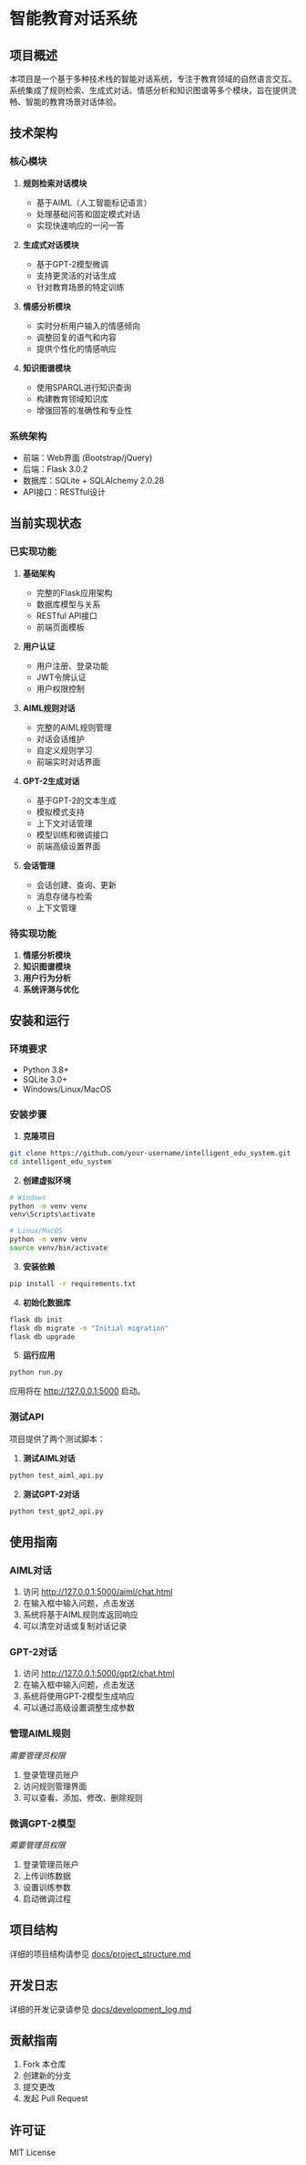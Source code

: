 # 智能教育对话系统

## 项目概述
本项目是一个基于多种技术栈的智能对话系统，专注于教育领域的自然语言交互。系统集成了规则检索、生成式对话、情感分析和知识图谱等多个模块，旨在提供流畅、智能的教育场景对话体验。

## 技术架构

### 核心模块
1. **规则检索对话模块**
   - 基于AIML（人工智能标记语言）
   - 处理基础问答和固定模式对话
   - 实现快速响应的一问一答

2. **生成式对话模块**
   - 基于GPT-2模型微调
   - 支持更灵活的对话生成
   - 针对教育场景的特定训练

3. **情感分析模块**
   - 实时分析用户输入的情感倾向
   - 调整回复的语气和内容
   - 提供个性化的情感响应

4. **知识图谱模块**
   - 使用SPARQL进行知识查询
   - 构建教育领域知识库
   - 增强回答的准确性和专业性

### 系统架构
- 前端：Web界面 (Bootstrap/jQuery)
- 后端：Flask 3.0.2
- 数据库：SQLite + SQLAlchemy 2.0.28
- API接口：RESTful设计

## 当前实现状态

### 已实现功能
1. **基础架构**
   - 完整的Flask应用架构
   - 数据库模型与关系
   - RESTful API接口
   - 前端页面模板

2. **用户认证**
   - 用户注册、登录功能
   - JWT令牌认证
   - 用户权限控制

3. **AIML规则对话**
   - 完整的AIML规则管理
   - 对话会话维护
   - 自定义规则学习
   - 前端实时对话界面

4. **GPT-2生成对话**
   - 基于GPT-2的文本生成
   - 模拟模式支持
   - 上下文对话管理
   - 模型训练和微调接口
   - 前端高级设置界面

5. **会话管理**
   - 会话创建、查询、更新
   - 消息存储与检索
   - 上下文管理

### 待实现功能
1. **情感分析模块**
2. **知识图谱模块**
3. **用户行为分析**
4. **系统评测与优化**

## 安装和运行

### 环境要求
- Python 3.8+
- SQLite 3.0+
- Windows/Linux/MacOS

### 安装步骤

1. **克隆项目**
```bash
git clone https://github.com/your-username/intelligent_edu_system.git
cd intelligent_edu_system
```

2. **创建虚拟环境**
```bash
# Windows
python -m venv venv
venv\Scripts\activate

# Linux/MacOS
python -m venv venv
source venv/bin/activate
```

3. **安装依赖**
```bash
pip install -r requirements.txt
```

4. **初始化数据库**
```bash
flask db init
flask db migrate -m "Initial migration"
flask db upgrade
```

5. **运行应用**
```bash
python run.py
```

应用将在 http://127.0.0.1:5000 启动。

### 测试API

项目提供了两个测试脚本：

1. **测试AIML对话**
```bash
python test_aiml_api.py
```

2. **测试GPT-2对话**
```bash
python test_gpt2_api.py
```

## 使用指南

### AIML对话
1. 访问 http://127.0.0.1:5000/aiml/chat.html
2. 在输入框中输入问题，点击发送
3. 系统将基于AIML规则库返回响应
4. 可以清空对话或复制对话记录

### GPT-2对话
1. 访问 http://127.0.0.1:5000/gpt2/chat.html
2. 在输入框中输入问题，点击发送
3. 系统将使用GPT-2模型生成响应
4. 可以通过高级设置调整生成参数

### 管理AIML规则
*需要管理员权限*

1. 登录管理员账户
2. 访问规则管理界面
3. 可以查看、添加、修改、删除规则

### 微调GPT-2模型
*需要管理员权限*

1. 登录管理员账户
2. 上传训练数据
3. 设置训练参数
4. 启动微调过程

## 项目结构

详细的项目结构请参见 [docs/project_structure.md](docs/project_structure.md)

## 开发日志

详细的开发记录请参见 [docs/development_log.md](docs/development_log.md)

## 贡献指南

1. Fork 本仓库
2. 创建新的分支
3. 提交更改
4. 发起 Pull Request

## 许可证

MIT License 